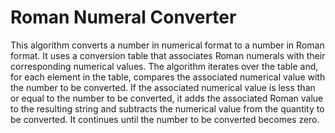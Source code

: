 # Roman Numeral Converter
This algorithm converts a number in numerical format to a number in Roman format. It uses a conversion table that associates Roman numerals with their corresponding numerical values. The algorithm iterates over the table and, for each element in the table, compares the associated numerical value with the number to be converted. If the associated numerical value is less than or equal to the number to be converted, it adds the associated Roman value to the resulting string and subtracts the numerical value from the quantity to be converted. It continues until the number to be converted becomes zero.
